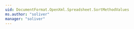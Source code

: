 ```yaml
---
uid: DocumentFormat.OpenXml.Spreadsheet.SortMethodValues
ms.author: "soliver"
manager: "soliver"
---
```

